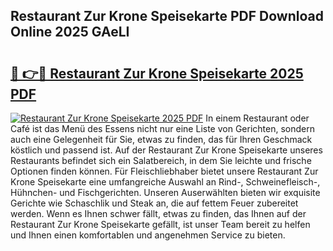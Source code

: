 ## Restaurant Zur Krone Speisekarte PDF Download Online 2025 GAeLI

# <h2><a href="http://gce7vrh.nevu.top/?p=Restaurant+Zur+Krone+Speisekarte">🔗 👉🔴 Restaurant Zur Krone Speisekarte 2025 PDF</a></h2>

[![Restaurant Zur Krone Speisekarte 2025 PDF](https://i.imgur.com/dBaPXMq.png)](http://gce7vrh.nevu.top/?p=Restaurant+Zur+Krone+Speisekarte)
In einem Restaurant oder Café ist das Menü des Essens nicht nur eine Liste von Gerichten, sondern auch eine Gelegenheit für Sie, etwas zu finden, das für Ihren Geschmack köstlich und passend ist. Auf der Restaurant Zur Krone Speisekarte unseres Restaurants befindet sich ein Salatbereich, in dem Sie leichte und frische Optionen finden können. Für Fleischliebhaber bietet unsere Restaurant Zur Krone Speisekarte eine umfangreiche Auswahl an Rind-, Schweinefleisch-, Hühnchen- und Fischgerichten. Unseren Auserwählten bieten wir exquisite Gerichte wie Schaschlik und Steak an, die auf fettem Feuer zubereitet werden. Wenn es Ihnen schwer fällt, etwas zu finden, das Ihnen auf der Restaurant Zur Krone Speisekarte gefällt, ist unser Team bereit zu helfen und Ihnen einen komfortablen und angenehmen Service zu bieten.
